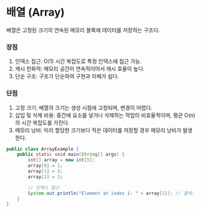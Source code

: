 # 배열 (Array)
배열은 고정된 크기의 연속된 메모리 블록에 데이터를 저장하는 구조다.
### 장점
1. 인덱스 접근: O(1) 시간 복잡도로 특정 인덱스에 접근 가능.
2. 캐시 친화적: 메모리 공간이 연속적이어서 캐시 효율이 높다.
3. 단순 구조: 구조가 단순하여 구현과 이해가 쉽다.

### 단점
1. 고정 크기: 배열의 크기는 생성 시점에 고정되며, 변경이 어렵다.
2. 삽입 및 삭제 비용: 중간에 요소를 넣거나 삭제하는 작업이 비효율적이며, 평균 O(n)의 시간 복잡도를 가진다.
3. 메모리 낭비: 미리 할당한 크기보다 적은 데이터를 저장할 경우 메모리 낭비가 발생한다.

```Java
public class ArrayExample {
    public static void main(String[] args) {
        int[] array = new int[5];
        array[0] = 1;
        array[1] = 2;
        array[2] = 3;

        // 인덱스 접근
        System.out.println("Element at index 1: " + array[1]); // 출력: 2
    }
}

```

